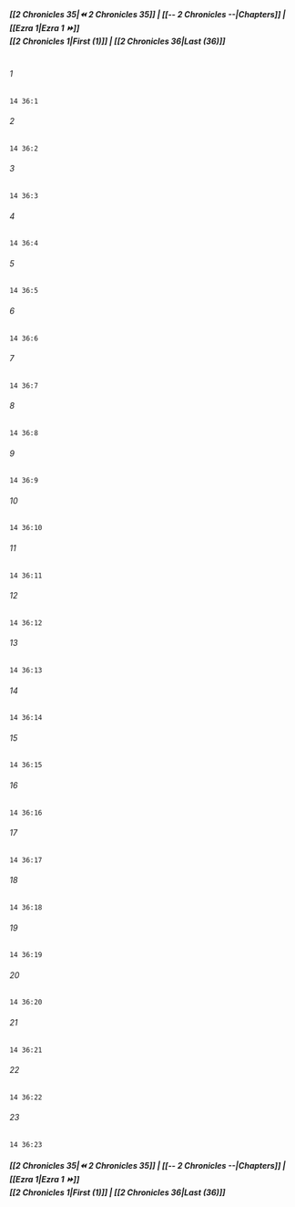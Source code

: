 
##### **[[2 Chronicles 35|⏪ 2 Chronicles 35]] | [[-- 2 Chronicles --|Chapters]] | [[Ezra 1|Ezra 1 ⏩]]**<br>**[[2 Chronicles 1|First (1)]] | [[2 Chronicles 36|Last (36)]]**<br><br>

###### 1
``` verse
14 36:1
```
###### 2
``` verse
14 36:2
```
###### 3
``` verse
14 36:3
```
###### 4
``` verse
14 36:4
```
###### 5
``` verse
14 36:5
```
###### 6
``` verse
14 36:6
```
###### 7
``` verse
14 36:7
```
###### 8
``` verse
14 36:8
```
###### 9
``` verse
14 36:9
```
###### 10
``` verse
14 36:10
```
###### 11
``` verse
14 36:11
```
###### 12
``` verse
14 36:12
```
###### 13
``` verse
14 36:13
```
###### 14
``` verse
14 36:14
```
###### 15
``` verse
14 36:15
```
###### 16
``` verse
14 36:16
```
###### 17
``` verse
14 36:17
```
###### 18
``` verse
14 36:18
```
###### 19
``` verse
14 36:19
```
###### 20
``` verse
14 36:20
```
###### 21
``` verse
14 36:21
```
###### 22
``` verse
14 36:22
```
###### 23
``` verse
14 36:23
```

##### **[[2 Chronicles 35|⏪ 2 Chronicles 35]] | [[-- 2 Chronicles --|Chapters]] | [[Ezra 1|Ezra 1 ⏩]]**<br>**[[2 Chronicles 1|First (1)]] | [[2 Chronicles 36|Last (36)]]**
